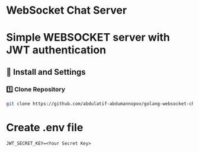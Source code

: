 # WebSocket Chat Server

# Simple WEBSOCKET server with JWT authentication

## 🚀 Install and Settings

### 1️⃣ Clone Repository
```bash
git clone https://github.com/abdulatif-abdumannopov/golang-websocket-chat
```
# Create .env file
```env
JWT_SECRET_KEY=<Your Secret Key>
```
